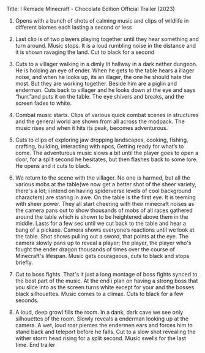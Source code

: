 Title: I Remade Minecraft - Chocolate Edition Official Trailer (2023) 

1. Opens with a bunch of shots of calming music and clips of wildlife in different biomes each lasting a second or less 

2. Last clip is of two players playing together until they hear something and turn around. Music stops. It is a loud rumbling noise in the distance and it is shown ravaging the land. Cut to black for a second 

3. Cuts to a villager walking in a dimly lit hallway in a dark nether dungeon. He is holding an eye of ender. When he gets to the table hears a illager noise, and when he looks up, its an illager, the one he should hate the most. But they are working together. Beside him are a piglin and enderman. Cuts back to villager and he looks down at the eye and says “hurr.”and puts it on the table. The eye shivers and breaks, and the screen fades to white.  

4. Combat music starts. Clips of various quick combat scenes in structures and the general world are shown from all across the modpack. The music rises and when it hits its peak, becomes adventurous.  

5. Cuts to clips of exploring jaw dropping landscapes, cooking, fishing, crafting, building, interacting with npcs, Getting ready for what’s to come. The adventurous music slows a bit until the player goes to open a door, for a split second he hesitates, but then flashes back to some lore. He opens and it cuts to black.  

6. We return to the scene with the villager. No one is harmed, but all the various mobs at the table(we now get a better shot of the sheer variety, there's a lot; i intend on having spiderverse levels of cool background characters) are staring in awe. On the table is the first eye. It is teeming with sheer power. They all start cheering with their minecraft noises as the camera pans out to show thousands of mobs of all races gathered around the table which is shown to be heightened above them in the middle. Lasts for a few sec until we cut back to the table and hear a bang of a pickaxe. Camera shows everyone’s reactions until we look at the table. Shot shows pulling out a sword, that points at the eye. The camera slowly pans up to reveal a player; the player, the player who's fought the ender dragon thousands of times over the course of Minecraft's lifespan. Music gets courageous, cuts to black and stops briefly.  

7. Cut to boss fights. That's it just a long montage of boss fights synced to the best part of the music. At the end i plan on having a strong boss that you slice into as the screen turns white except for your and the bosses black silhouettes. Music comes to a climax. Cuts to black for a few seconds.  

8. A loud, deep growl fills the room. In a dank, dark cave we see only silhouettes of the room. Slowly reveals a enderman looking up at the camera. A wet, loud roar pierces the endermen ears and forces him to stand back and teleport before he falls. Cut to a slow shot revealing the wither storm head rising for a split second. Music swells for the last time. End trailer